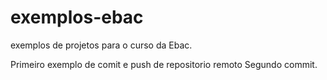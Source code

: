 # exemplos-ebac
exemplos de projetos para o curso da Ebac.

Primeiro exemplo de comit e push de repositorio remoto
Segundo commit.
